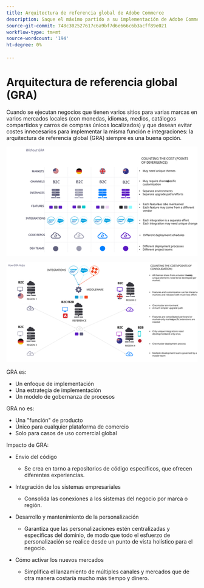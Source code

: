 ```yaml
---
title: Arquitectura de referencia global de Adobe Commerce
description: Saque el máximo partido a su implementación de Adobe Commerce aprovechando una arquitectura de referencia global.
source-git-commit: 748c302527617c6a9bf7d6e666c6b3acff89e021
workflow-type: tm+mt
source-wordcount: '194'
ht-degree: 0%

---
```



# Arquitectura de referencia global (GRA)

Cuando se ejecutan negocios que tienen varios sitios para varias marcas en varios mercados locales (con monedas, idiomas, medios, catálogos compartidos y carros de compras únicos localizados) y que desean evitar costes innecesarios para implementar la misma función e integraciones: la arquitectura de referencia global (GRA) siempre es una buena opción.

![Tabla que explica el costo de la divergencia en la arquitectura](../../assets/playbooks/divergent-architecture.svg)

![Tabla que explica el coste de la consolidación en arquitectura](../../assets/playbooks/consolidated-architecture.svg)

GRA es:

- Un enfoque de implementación
- Una estrategia de implementación
- Un modelo de gobernanza de procesos

GRA no es:

- Una &quot;función&quot; de producto
- Único para cualquier plataforma de comercio
- Solo para casos de uso comercial global

Impacto de GRA:

- Envío del código

   - Se crea en torno a repositorios de código específicos, que ofrecen diferentes experiencias.

- Integración de los sistemas empresariales

   - Consolida las conexiones a los sistemas del negocio por marca o región.

- Desarrollo y mantenimiento de la personalización

   - Garantiza que las personalizaciones estén centralizadas y específicas del dominio, de modo que todo el esfuerzo de personalización se realice desde un punto de vista holístico para el negocio.

- Cómo activar los nuevos mercados

   - Simplifica el lanzamiento de múltiples canales y mercados que de otra manera costaría mucho más tiempo y dinero.

